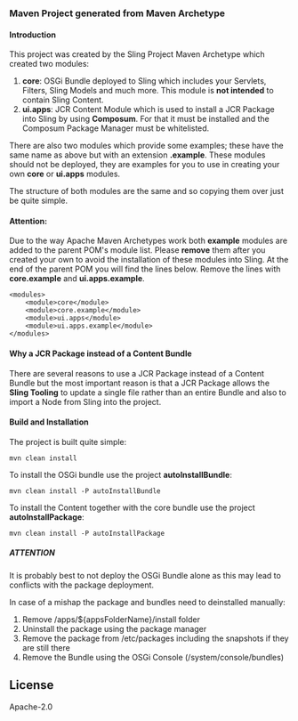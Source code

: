 ### Maven Project generated from Maven Archetype

#### Introduction

This project was created by the Sling Project Maven Archetype which created
two modules:

1. **core**: OSGi Bundle deployed to Sling which includes your Servlets, Filters,
   Sling Models and much more. This module is **not intended** to
   contain Sling Content.
2. **ui.apps**: JCR Content Module which is used to install a JCR Package into Sling
   by using **Composum**. For that it must be installed and the Composum
   Package Manager must be whitelisted.

There are also two modules which provide some examples; these have the same name as
above but with an extension **.example**. These modules should not be deployed, they
are examples for you to use in creating your own **core** or **ui.apps** modules.

The structure of both modules are the same and so copying them over just be
quite simple.

#### Attention:

Due to the way Apache Maven Archetypes work both **example** modules are added
to the parent POM's module list. Please **remove** them after you created your own
to avoid the installation of these modules into Sling.
At the end of the parent POM you will find the lines below. Remove the lines
with **core.example** and **ui.apps.example**.

    <modules>
        <module>core</module>
        <module>core.example</module>
        <module>ui.apps</module>
        <module>ui.apps.example</module>
    </modules>

#### Why a JCR Package instead of a Content Bundle

There are several reasons to use a JCR Package instead of a Content Bundle
but the most important reason is that a JCR Package allows the **Sling
Tooling** to update a single file rather than an entire Bundle and also
to import a Node from Sling into the project.

#### Build and Installation

The project is built quite simple:

    mvn clean install

To install the OSGi bundle use the project **autoInstallBundle**:

    mvn clean install -P autoInstallBundle

To install the Content together with the core bundle
use the project **autoInstallPackage**:

    mvn clean install -P autoInstallPackage

##### ATTENTION

It is probably best to not deploy the OSGi Bundle alone as this
may lead to conflicts with the package deployment.

In case of a mishap the package and bundles need to deinstalled
manually:

1. Remove /apps/${appsFolderName}/install folder
2. Uninstall the package using the package manager
3. Remove the package from /etc/packages including the snapshots if they are still there
4. Remove the Bundle using the OSGi Console (/system/console/bundles)

## License

Apache-2.0
